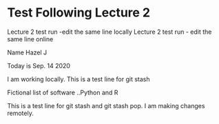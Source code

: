 # Test Following Lecture 2

Lecture 2 test run -edit the same line locally
Lecture 2 test run - edit the same line online

Name Hazel J

Today is Sep. 14 2020

I am working locally. This is a test line for git stash

Fictional list of software ..Python and R

This is a test line for git stash and git stash pop. 
I am making changes remotely.
